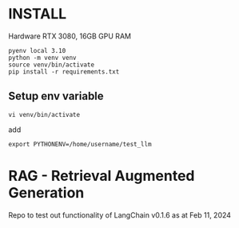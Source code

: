 # INSTALL

Hardware RTX 3080, 16GB GPU RAM

```
pyenv local 3.10
python -m venv venv
source venv/bin/activate
pip install -r requirements.txt
```

## Setup env variable
```
vi venv/bin/activate
```
add
```
export PYTHONENV=/home/username/test_llm
```

# RAG - Retrieval Augmented Generation
Repo to test out functionality of LangChain v0.1.6 as at Feb 11, 2024